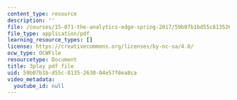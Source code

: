 ```yaml
---
content_type: resource
description: ''
file: /courses/15-071-the-analytics-edge-spring-2017/59b07b1bd55c8135263004e57f8ea8ca_zasCvIWLyRA.pdf
file_type: application/pdf
learning_resource_types: []
license: https://creativecommons.org/licenses/by-nc-sa/4.0/
ocw_type: OCWFile
resourcetype: Document
title: 3play pdf file
uid: 59b07b1b-d55c-8135-2630-04e57f8ea8ca
video_metadata:
  youtube_id: null
---
```

